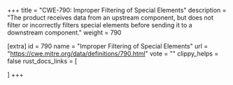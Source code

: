 +++
title = "CWE-790: Improper Filtering of Special Elements"
description	= "The product receives data from an upstream component, but does not filter or incorrectly filters special elements before sending it to a downstream component."
weight = 790

[extra]
id = 790
name = "Improper Filtering of Special Elements"
url = "https://cwe.mitre.org/data/definitions/790.html"
vote = ""
clippy_helps = false
rust_docs_links = [
	
]
+++

